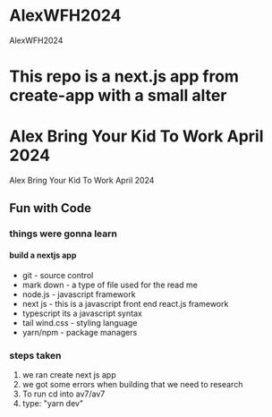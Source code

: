 # AlexWFH2024
AlexWFH2024

# This repo is a next.js app from create-app with a small alter

# Alex Bring Your Kid To Work April 2024
Alex Bring Your Kid To Work April 2024

## Fun with Code

### things were gonna learn

#### build a nextjs app

* git - source control
* mark down - a type of file used for the read me
* node.js - javascript framework
* next js - this is a javascript front end react.js framework
* typescript its a javascript syntax 
* tail wind.css - styling language
* yarn/npm - package managers 

### steps taken

1. we ran create next js app
2. we got some errors when building that we need to research
3. To run cd into av7/av7 
4. type: "yarn dev"
